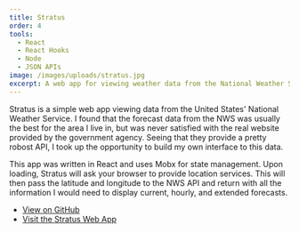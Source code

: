 ```yaml
---
title: Stratus
order: 4
tools:
  - React
  - React Hooks
  - Node
  - JSON APIs
image: /images/uploads/stratus.jpg
excerpt: A web app for viewing weather data from the National Weather Service
---
```

Stratus is a simple web app viewing data from the United States' National Weather Service. I found that the forecast data from the NWS was usually the best for the area I live in, but was never satisfied with the real website provided by the government agency. Seeing that they provide a pretty robost API, I took up the opportunity to build my own interface to this data.

This app was written in React and uses Mobx for state management. Upon loading, Stratus will ask your browser to provide location services. This will then pass the latitude and longitude to the NWS API and return with all the information I would need to display current, hourly, and extended forecasts.

- [View on GitHub](https://github.com/sts24/stratus-react)
- [Visit the Stratus Web App](https://stratusapp.netlify.com/)